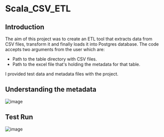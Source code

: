 # Scala_CSV_ETL
## Introduction
The aim of this project was to create an ETL tool that extracts data from CSV files, transform it and finally loads it into Postgres database.
The code accepts two arguments from the user which are:
- Path to the table directory with CSV files.
- Path to the excel file that's holding the metadata for that table.

I provided test data and metadata files with the project.

## Understanding the metadata
![image](https://user-images.githubusercontent.com/80813924/161580081-3b5bc698-0bb6-45b3-9322-11b5361e7d7b.png)

## Test Run
![image](https://user-images.githubusercontent.com/80813924/161580890-aa601207-6e0b-4790-b469-76b32e2e67c0.png)
